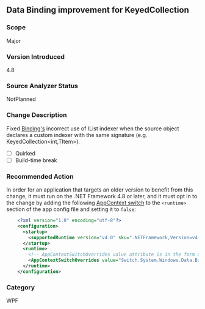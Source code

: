 ## Data Binding improvement for KeyedCollection

### Scope
Major

### Version Introduced
4.8

### Source Analyzer Status
NotPlanned

### Change Description
Fixed [Binding's](xref:System.Windows.Data.Binding) incorrect use of IList indexer when the source object declares a custom indexer with the same signature (e.g. KeyedCollection<int,TItem>).

- [ ] Quirked
- [ ] Build-time break

### Recommended Action
In order for an application that targets an older version to benefit from this change, it must run on the .NET Framework 4.8 or later, and it must opt in to the change by adding the following [AppContext switch](https://docs.microsoft.com/dotnet/framework/configure-apps/file-schema/runtime/appcontextswitchoverrides-element) to the `<runtime>` section of the app config file and setting it to `false`:

```xml
    <?xml version="1.0" encoding="utf-8"?>
    <configuration>
      <startup>
        <supportedRuntime version="v4.0" sku=".NETFramework,Version=v4.7"/>
      </startup>
      <runtime>
        <!-- AppContextSwitchOverrides value attribute is in the form of 'key1=true|false;key2=true|false  -->
        <AppContextSwitchOverrides value="Switch.System.Windows.Data.Binding.IListIndexerHidesCustomIndexer=false" />
      </runtime>
    </configuration>
```    

### Category
WPF

<!--
    ### Original Bug
        585942
-->
